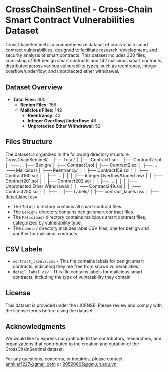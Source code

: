 # CrossChainSentinel - Cross-Chain Smart Contract Vulnerabilities Dataset

CrossChainSentinel is a comprehensive dataset of cross-chain smart contract vulnerabilities, designed to facilitate research, development, and security analysis of smart contracts. This dataset includes 300 files, consisting of 158 benign smart contracts and 142 malicious smart contracts, distributed across various vulnerability types, such as reentrancy, integer overflow/underflow, and unprotected ether withdrawal.

## Dataset Overview

- **Total Files:** 300
  - **Benign Files:** 158
  - **Malicious Files:** 142
    - **Reentrancy:** 42
    - **Integer Overflow/Underflow:** 48
    - **Unprotected Ether Withdrawal:** 52

## Files Structure

The dataset is organized in the following directory structure:
CrossChainSentinel/
│
├── Total/
│ ├── Contract1.sol
│ ├── Contract2.sol
│ ├── ...
├── Benign/
│ ├── Contract1.sol
│ ├── Contract2.sol
│ ├── ...
├── Malicious/
│ ├── Reentrancy/
│ │ ├── Contract159.sol
│ │ ├── Contract160.sol
│ │ ├── ...
│ │
│ ├── Integer Overflow/Underflow/
│ │ ├── Contract201.sol
│ │ ├── Contract202.sol
│ │ ├── ...
│ │
│ ├── Unprotected Ether Withdrawal/
│ │ ├── Contract249.sol
│ │ ├── Contract250.sol
│ │ ├── ...
├── Labels/
│ ├── contract_labels.csv
│ ├── detail_label.csv

- The `Total/` directory contains all smart contract files.
- The `Benign/` directory contains benign smart contract files.
- The `Malicious/` directory contains malicious smart contract files, categorized by vulnerability type.
- The `Labels/` directory includes label CSV files, one for benign and another for malicious contracts.

## CSV Labels

- `contract_labels.csv` - This file contains labels for benign smart contracts, indicating they are free from known vulnerabilities.
- `detail_label.csv` - This file contains labels for malicious smart contracts, including the type of vulnerability they contain.

## License
This dataset is provided under the LICENSE. Please review and comply with the license terms before using the dataset.

## Acknowledgments
We would like to express our gratitude to the contributors, researchers, and organizations that contributed to the creation and curation of the CrossChainSentinel dataset.

For any questions, concerns, or inquiries, please contact anhkiet1227@gmail.com or 20520605@gm.uit.edu.vn